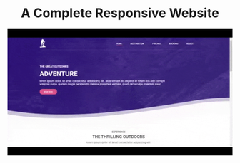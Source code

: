 <h1 align="center">A Complete Responsive Website</h1>

![gif (1)](https://github.com/luizvicentin/sitebase/blob/master/images/screencast-2020.09.09.git.gif)
